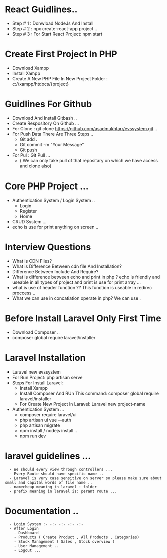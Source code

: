 # React Guidlines..

- Step # 1 : Donwload NodeJs And Install
- Step # 2 : npx create-react-app project ..
- Step # 3 : For Start React Project: npm start

# Create First Project In PHP

- Download Xampp
- Install Xampp
- Create A New PHP File In New Project Folder : c://xampp/htdocs/{project}

# Guidlines For Github

- Download And Install Gitbash ..
- Create Respository On Github ...
- For Clone : git clone https://github.com/asadmukhtarr/evssystem.git ..
- For Push Data There Are Three Steps ..
  - Git add .
  - Git commit -m "Your Message"
  - Git push
- For Pul : Git Pull ...
  - ( We can only take pull of that repositary on which we have access and clone also)

# Core PHP Project ...

- Authentication System / Login System ..
  - Login
  - Register
  - Home
- CRUD System ...
- echo is use for print anything on screen ..

# Interview Questions

- What is CDN Files?
- What is Difference Between cdn file And Installation?
- Difference Between Include And Require?
- What is difference between echo and print in php ? echo is friendly and useable in all types of project and print is use for print array ...
- what is use of header function ?? This function is useable in redirec proccess ..
- What we can use in concatiation operate in php? We can use .

# Before Install Laravel Only First Time

- Download Composer ..
- composer global require laravel/installer

# Laravel Installation

- Laravel new evssystem
- For Run Project: php artisan serve
- Steps For Install Laravel:
  - Install Xampp
  - Install Composer And RUn This command: composer global require laravel/installer
  - For Create New Project In Laravel: Laravel new project-name
- Authentication System ...
  - composer require laravel/ui
  - php artisan ui vue --auth
  - php artisan migrate
  - npm install / nodejs install ..
  - npm run dev

# laravel guidelines ...

      - We should every view through controllers ...
      - Every Route should have specific name ..
      - Laravel is very case sensitive on server so please make sure about small and capital words of file name ..
      - namecheap meaning in laravel : folder
      - prefix meaning in laravel is: perant route ...

# Documentation ..

      - Login System :- -:- -:- -:- -:-
      - After Login
        - Dashboard
        - Products ( Create Product , All Products , Categories)
        - Stock Management ( Sales , Stock overview )
        - User Management ..
        - Logout ...
